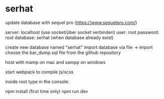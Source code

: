 # serhat

update database with sequel pro (https://www.sequelpro.com/)

server: localhost (use socket/über socket verbinden)
user: root
password: root
database: serhat (when database already exist)

create new database named "serhat"
import database via file -> import
choose the bar_dump.sql file from the github repository

host with mamp on mac and xampp on windows


start webpack to compile js/scss

inside root type in the console:

npm install (first time only)
npm run dev
